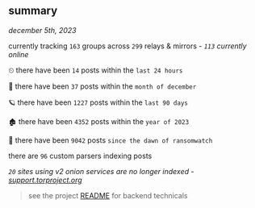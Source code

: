 
## summary
_december 5th, 2023_

currently tracking `163` groups across `299` relays & mirrors - _`113` currently online_

⏲ there have been `14` posts within the `last 24 hours`

🦈 there have been `37` posts within the `month of december`

🪐 there have been `1227` posts within the `last 90 days`

🏚 there have been `4352` posts within the `year of 2023`

🦕 there have been `9042` posts `since the dawn of ransomwatch`

there are `96` custom parsers indexing posts

_`20` sites using v2 onion services are no longer indexed - [support.torproject.org](https://support.torproject.org/onionservices/v2-deprecation/)_

> see the project [README](https://github.com/joshhighet/ransomwatch#ransomwatch--) for backend technicals
